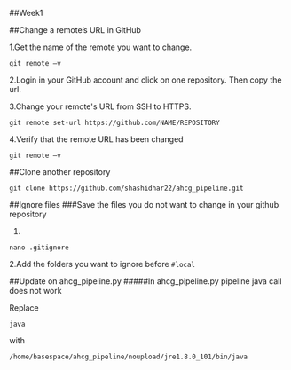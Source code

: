 ##Week1

##Change a remote’s URL in GitHub

1.Get the name of the remote you want to change.

```{sh}
git remote –v
```

2.Login in your GitHub account and click on one repository. Then copy the url. 

3.Change your remote's URL from SSH to HTTPS.

```{sh}
git remote set-url https://github.com/NAME/REPOSITORY
```

4.Verify that the remote URL has been changed

```{sh}
git remote –v
```

##Clone another repository 

```{sh}
git clone https://github.com/shashidhar22/ahcg_pipeline.git
```
##Ignore files
###Save the files you do not want to change in your github repository

1.
```
nano .gitignore
```

2.Add the folders you want to ignore before ```#local```

##Update on ahcg_pipeline.py
#####In ahcg_pipeline.py pipeline java call does not work

Replace 
```
java 
``` 
with 

```{sh}
/home/basespace/ahcg_pipeline/noupload/jre1.8.0_101/bin/java 
```


